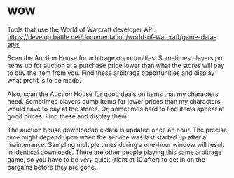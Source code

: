 # wow

Tools that use the World of Warcraft developer API. https://develop.battle.net/documentation/world-of-warcraft/game-data-apis

Scan the Auction House for arbitrage opportunities. Sometimes players put items up for auction at a purchase price lower than what the stores will pay to buy the item from you. Find these arbitrage opportunities and display what profit is to be made.

Also, scan the Auction House for good deals on items that my characters need. Sometimes players dump items for lower prices than my characters would have to pay at the stores. Or, sometimes hard to find items appear at good prices. Find these and display them.

The auction house downloadable data is updated once an hour. The precise time might depend upon when the service was last started up after a maintenance. Sampling multiple times during a one-hour window will result in identical downloads. There are other people playing this same arbitrage game, so you have to be *very* quick (right at 10 after) to get in on the bargains before they are gone.
